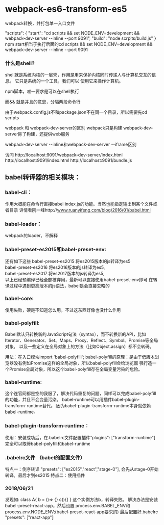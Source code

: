 # webpack-es6-transform-es5
webpack转换，并打包单一入口文件

"scripts": {
    "start": "cd scripts && set NODE_ENV=development && webpack-dev-server --inline --port 9091",
    "build": "node scrpits/build.js"
}
npm start相当于执行后面的cd scripts && set NODE_ENV=development && webpack-dev-server --inline --port 9091

### 什么是shell?
shell就是系统内核的一层壳，作用是用来保护内核同时传递人与计算机交互的信息。
它只是系统的一个工具，我们可以 使用它来操作计算机。

npm脚本，唯一要求是可以在shell执行

而&& 就是并且的意思，分隔两段命令行

由于webpack.config.js不和package.json不在同一个目录，所以需要先cd scripts

webpack 和 webpack-dev-server的区别
webpack只是构建
webpack-dev-server除了构建，还提供web服务

webpack-dev-server --inline和webpack-dev-server --iframe区别

访问
http://localhost:9091/webpack-dev-server/index.html
http://localhost:9091/index.html
http://localhost:9091/bundle.js



## babel转译器的相关模块：

### babel-cli：
作用大概能在命令行直接babel index.js的功能。当然也能指定输出到某个文件或者目录
详情看阮一峰http://www.ruanyifeng.com/blog/2016/01/babel.html

### babel-loader：
webpack的loader，不解释

### babel-preset-es2015和babel-preset-env:
还有如下这些
babel-preset-es2015 将es2015版本的js转译为es5</br>
babel-preset-es2016 将es2016版本的js转译为es5,</br>
babel-preset-es2017 将es2017版本的js转译为es5,</br>
以上已经预编译已经全部被弃用，最新可以直接使用babel-preset-env即可
在转译过程中遇到更高版本的js语法，babel是会直接忽略的

### babel-core:
使用失败，硬是不知道怎么用，不过这东西好像也没什么作用

### babel-polyfill:
Babel默认只转换新的JavaScript句法（syntax），而不转换新的API，比如
Iterator、Generator、Set、Maps、Proxy、Reflect、Symbol、Promise等全局对象，
以及一些定义在全局对象上的方法（比如Object.assign）都不会转码。

用法：在入口模块import 'babel-polyfill';
babel-polyfill的原理：是由于低版本浏览器没有例如Promise这样的全局对象，所以babel-polyfill会给浏览器
强行造一个Promise全局对象，所以这个babel-polyfill存在全局变量污染的危险。

### babel-runtime:
这个连官网都是空的我服了，解决代码重复的问题，同样可以完成babel-polyfill的功能，并且不会变量污染。
babel-runtime可以用插件babel-plugin-transform-runtime替代，
因为babel-plugin-transform-runtime本身就依赖babel-runtime。

### babel-plugin-transform-runtime：
使用：安装成功后，在.babelrc文件配置插件"plugins": ["transform-runtime"]
完全可以取缔babel-polyfill和babel-runtime

### .babelrc文件  （babel的配置文件）
特点一：倒序转译
"presets": ["es2015","react","stage-0"],
会先从stage-0开始转译，最后才到es2015
特点二：使用插件


### 2018/06/21
发现如:
class A{
    b = ()=> {}
    c(){}
}
这个实例方法b，转译失败。
解决办法是安装babel-preset-react-app，然后设置
process.env.BABEL_ENV和process.env.NODE_ENV;(babel-preset-react-app要求的)
最后配置好.babelrc    "presets": ["react-app"]



